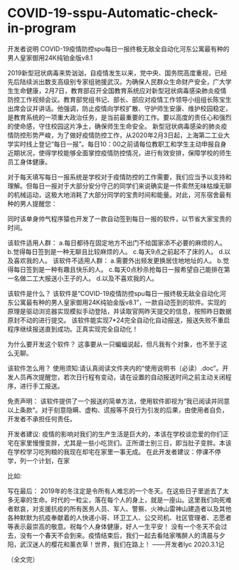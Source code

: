 # COVID-19-sspu-Automatic-check-in-program

开发者说明
COVID-19疫情防控spu每日一报终极无敌全自动化河东公寓最有种的男人皇家御用24K纯铂金版v8.1

2019新型冠状病毒来势汹汹，自疫情发生以来，党中央、国务院高度重视，已经先后陆续派出数支高级别专家组驰援武汉。为确保人民群众生命财产安全，广大学生生命健康，2月7日，教育部召开全国教育系统应对新型冠状病毒感染肺炎疫情防控工作视频会议。教育部党组书记、部长、部应对疫情工作领导小组组长陈宝生出席会议并讲话。他强调，防止疫情向学校扩散、守护师生安康、维护校园稳定，是教育系统的一项重大政治任务，是当前最重要的工作。要以高度的责任心和强烈的使命感，守住校园这片净土，确保师生生命安全。
新型冠状病毒感染的肺炎疫情防控形势严峻，为了做好疫情防控工作，从2020年2月3日起，上海第二工业大学实时线上登记“每日一报”。每日10：00之前请每位教职工和学生主动申报自身近期状况，使得学校能够全面掌控疫情防控情况，进行有效安排，保障学校的师生员工身体健康。


对于每天填写每日一报系统是学校对于疫情防控的工作需要，我们应当予以支持和理解。但每日一报对于大部分安分守己的同学们来说确实是一件索然无味枯燥无聊的机械运动，这极大地消耗了大部分同学的宝贵时间和能量。对此，河东宿舍最有种的男人提醒您：

同时该单身帅气程序猿也开发了一款自动签到每日一报的软件，以节省大家宝贵的时间。

该软件适用人群：
a.每日都待在固定地方不出门不给国家添不必要的麻烦的人。
b.觉得每日签到是一种无聊且比较麻烦的人。
c.每天9点之前起不了床的人。
d.以及喜欢我的人。
该软件不适用人群：
a.需要外出频发更换居住地地址的人。
b.觉得每日签到是一种有趣且快乐的人。
c.每天0点秒杀抢每日一报希望自己能排在第一名做二工大报送小王子的人。
d.以及不喜欢我的人。

该软件是什么？
该软件是“COVID-19疫情防控spu每日一报终极无敌全自动化河东公寓最有种的男人皇家御用24K纯铂金版v8.1”，一款自动签到的软件。实现的原理是驱动浏览器实现模拟手动登陆，并读取官网昨天提交的信息，按照昨日数据原封不动的进行提交。
该软件能实现7*24完全自动化自动报送，报送失败不重启程序继续报送直到成功。正真实现完全自动化！

为什么要开发这个软件？
这事要从一只蝙蝠说起，但凡我有个对象，也不至于这么无聊。





该软件怎么用？
使用须知:请认真阅读文件夹内的“使用说明书（必读）.doc”。开发人员再次提醒您，若次日行程有变动，请在设置的自动报送时间之前主动关闭程序，进行手工报送。

免责声明：
该软件提供了一个报送的简单方法，使用软件即视为“我已阅读并同意以上条款”。对于刻意隐瞒、虚构、谎报等不良行为引发的后果，由使用者自负，开发者不承担任何责任。

开发者建议:
疫情的影响对我们的生产生活是巨大的，本该在学校谈恋爱的你们正宅在家里慢慢变胖，尤其是一些小吃货们。正所谓士别三日，即当肚子变胖。本该在学校学习吃狗粮的我现在却宅在家里一事无成。
在此开发者建议：停课不停学，列一个计划，在家

比如:








写在最后：
2019年的冬注定是令所有人难忘的一个冬天。在这些日子里逝去了太多无辜的生命。时代的一粒尘，落在每个人的身上，就是一座山。这里我们向死难者默哀，对支援抗疫的所有医务人员、军人、警察、火神山雷神山建造者以及其他各种默默为抗疫奉献着的人快递小哥、环卫工人、公交司机、社区管理者、志愿者等表示最崇高的敬意。祝每个人身体健康，好人一生平安！
没有一个冬天不会过去，没有一个春天不会到来。疫情结束后，我们一起去看陆家嘴醉人的清晨与夕阳，武汉迷人的樱花和薰衣草！世界，我们在路上！
——开发者lyc 2020.3.1记



（全文完）
